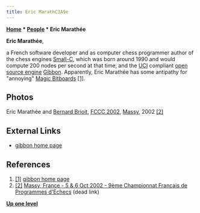 ```yaml
---
title: Eric MarathC3A9e
---
```

**[Home](Home "Home") * [People](People "People") * Eric Marathée**

**Eric Marathée**,

a French software developer and as computer chess programmer author of the chess engines [Small-C](Small-C "Small-C"), which was born around 1990 and would compute 200 nodes per second at that time, and the [UCI](UCI "UCI") compliant [open source engine](Category:Open_Source "Category:Open Source") [Gibbon](Gibbon "Gibbon"). Apparently, Eric Marathée has some antipathy for "annoying" [Magic Bitboards](Magic_Bitboards "Magic Bitboards") <a id="cite-note-1" href="#cite-ref-1">[1]</a>.

## Photos

[](File:Sr_07.jpg)
Eric Marathée and [Bernard Brioit](Bernard_Brioit "Bernard Brioit"), [FCCC 2002](FCCC_2002 "FCCC 2002"), [Massy](https://en.wikipedia.org/wiki/Massy%2C_Essonne), 2002 <a id="cite-note-2" href="#cite-ref-2">[2]</a>

## External Links

- [gibbon home page](http://perso.numericable.com/monique.marathee/gibbon_home_page.html)

## References

1. <a id="cite-ref-1" href="#cite-note-1">[1]</a> [gibbon home page](http://perso.numericable.com/monique.marathee/gibbon_home_page.html)
1. <a id="cite-ref-2" href="#cite-note-2">[2]</a> [Massy, France - 5 & 6 Oct 2002 - 9ème Championnat Français de Programmes d'Echecs](http://www.ludochess.com/fccc2002/tournoi.php3) (dead link)

**[Up one level](People "People")**

